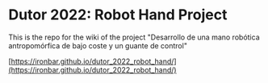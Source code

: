 # Dutor 2022: Robot Hand Project

This is the repo for the wiki of the project "Desarrollo de una mano robótica antropomórfica de bajo coste y un guante de control"

[https://ironbar.github.io/dutor_2022_robot_hand/](https://ironbar.github.io/dutor_2022_robot_hand/)
